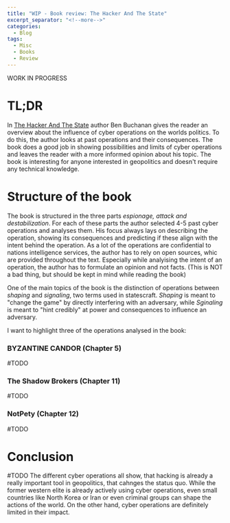 ```yaml
---
title: "WIP - Book review: The Hacker And The State"
excerpt_separator: "<!--more-->"
categories:
  - Blog
tags:
  - Misc
  - Books
  - Review
---
```

WORK IN PROGRESS




# TL;DR
In [The Hacker And The State](https://www.amazon.com/Hacker-State-Attacks-Normal-Geopolitics/dp/0674987551) author Ben Buchanan gives the reader an overview about the influence of cyber operations on the worlds politics. To do this, the author looks at past operations and their consequences. The book does a good job in showing possibilities and limits of cyber operations and leaves the reader with a more informed opinion about his topic. The book is interesting for anyone interested in geopolitics and doesn't require any technical knowledge.

# Structure of the book
The book is structured in the three parts *espionage, attack and destabilization*. For each of these parts the author selected 4-5 past cyber operations and analyses them. His focus always lays on describing the operation, showing its consequences and predicting if these align with the intent behind the operation. As a lot of the operations are confidential to nations intelligence services, the author has to rely on open sources, whic are provided throughout the text. Especially while analyising the intent of an operation, the author has to formulate an opinion and not facts. (This is NOT a bad thing, but should be kept in mind while reading the book)

One of the main topics of the book is the distinction of operations between *shaping* and *signaling*, two terms used in statescraft. *Shaping* is meant to "change the game" by directly interfering with an adversary, while *Sginaling* is meant to "hint credibly" at power and consequences to influence an adversary.

I want to highlight three of the operations analysed in the book:


### BYZANTINE CANDOR (Chapter 5)
#TODO

### The Shadow Brokers (Chapter 11)
#TODO

### NotPety (Chapter 12)
#TODO

# Conclusion
#TODO
The different cyber operations all show, that hacking is already a really important tool in geopolitics, that cahnges the status quo. While the former western elite is already actively using cyber operations, even small countries like North Korea or Iran or even criminal groups can shape the actions of the world. On the other hand, cyber operations are definitely limited in their impact.
